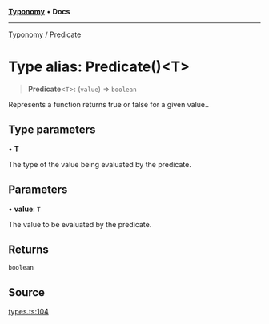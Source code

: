 [**Typonomy**](../README.md) • **Docs**

***

[Typonomy](../globals.md) / Predicate

# Type alias: Predicate()\<T\>

> **Predicate**\<`T`\>: (`value`) => `boolean`

Represents a function returns true or false for a given value..

## Type parameters

• **T**

The type of the value being evaluated by the predicate.

## Parameters

• **value**: `T`

The value to be evaluated by the predicate.

## Returns

`boolean`

## Source

[types.ts:104](https://github.com/softcraft-development/typonomy/blob/30acaf0c9fc726297ecfec68c62e8d1edc67bc52/src/types.ts#L104)
